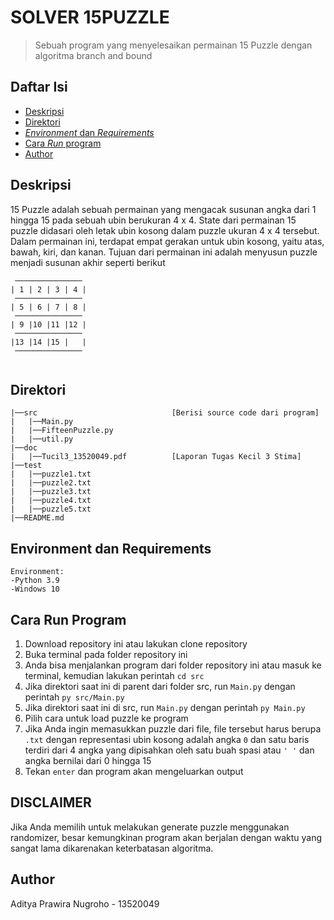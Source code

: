 # SOLVER 15PUZZLE

> Sebuah program yang menyelesaikan permainan 15 Puzzle dengan algoritma branch and bound

## Daftar Isi
- [Deskripsi](#deskripsi)
- [Direktori](#direktori)
- [_Environment_ dan _Requirements_](#environment-dan-requirements)
- [Cara _Run_ program](#cara-run-program)
- [Author](#author)

## Deskripsi
15 Puzzle adalah sebuah permainan yang mengacak susunan angka dari 1 hingga 15 pada sebuah ubin berukuran 4 x 4. State dari permainan 15 puzzle didasari oleh letak ubin kosong dalam puzzle ukuran 4 x 4 tersebut. Dalam permainan ini, terdapat empat gerakan untuk ubin kosong, yaitu atas, bawah, kiri, dan kanan. Tujuan dari permainan ini adalah menyusun puzzle menjadi susunan akhir seperti berikut
```
 ───────────────
| 1 | 2 | 3 | 4 |
 ───────────────
| 5 | 6 | 7 | 8 |
 ───────────────
| 9 |10 |11 |12 |
 ───────────────
|13 |14 |15 |   |
 ───────────────
 
```

## Direktori
```
|──src                              [Berisi source code dari program]
|   |──Main.py
|   |──FifteenPuzzle.py
|   |──util.py
|──doc
|   |──Tucil3_13520049.pdf          [Laporan Tugas Kecil 3 Stima]
|──test
|   |──puzzle1.txt
|   |──puzzle2.txt
|   |──puzzle3.txt
|   |──puzzle4.txt
|   |──puzzle5.txt
|──README.md
```

## Environment dan Requirements
```
Environment:
-Python 3.9
-Windows 10
```

## Cara Run Program
1. Download repository ini atau lakukan clone repository
2. Buka terminal pada folder repository ini
3. Anda bisa menjalankan program dari folder repository ini atau masuk ke terminal, kemudian lakukan perintah `cd src`
4. Jika direktori saat ini di parent dari folder src, run `Main.py` dengan perintah `py src/Main.py`
5. Jika direktori saat ini di src, run `Main.py` dengan perintah `py Main.py`
6. Pilih cara untuk load puzzle ke program
7. Jika Anda ingin memasukkan puzzle dari file, file tersebut harus berupa `.txt` dengan representasi ubin kosong adalah angka `0` dan satu baris terdiri dari 4 angka yang dipisahkan oleh satu buah spasi atau `' '` dan angka bernilai dari 0 hingga 15
9. Tekan `enter` dan program akan mengeluarkan output

## DISCLAIMER
Jika Anda memilih untuk melakukan generate puzzle menggunakan randomizer, besar kemungkinan program akan berjalan dengan waktu yang sangat lama dikarenakan keterbatasan algoritma.

## Author
Aditya Prawira Nugroho - 13520049
